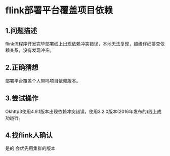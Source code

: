 # flink部署平台覆盖项目依赖
## 1.问题描述
flink流程序开发完毕部署线上出现依赖冲突错误，本地无法复现，超级仔细排查依赖关系，没有发现冲突。

## 2.正确猜想
部署平台覆盖个人带吗项目依赖版本。

## 3.尝试操作
Okhttp3使用4.9.1版本出现依赖冲突错误，使用3.2.0版本(2016年发布的)线上成功运行。

## 4.找flink人确认
是的
会优先用集群的版本